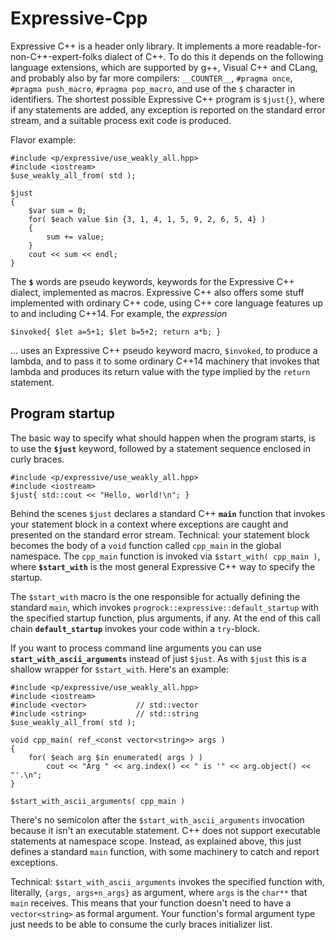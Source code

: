 # Expressive-Cpp

Expressive C++ is a header only library. It implements a more
readable-for-non-C++-expert-folks dialect of C++. To do this it depends
on the following language extensions, which are supported by g++, Visual
C++ and CLang, and probably also by far more compilers: `__COUNTER__`,
`#pragma once`, `#pragma push_macro`, `#pragma pop_macro`, and use of the
`$` character in identifiers. The shortest possible Expressive C++
program is `$just{}`, where if any statements are added, any exception is
reported on the standard error stream, and a suitable process exit code
is produced.

Flavor example:

    #include <p/expressive/use_weakly_all.hpp>
    #include <iostream>
    $use_weakly_all_from( std );

    $just
    {
        $var sum = 0;
        for( $each value $in {3, 1, 4, 1, 5, 9, 2, 6, 5, 4} )
        {
            sum += value;
        }
        cout << sum << endl;
    }

The **`$`** words are pseudo keywords, keywords for the Expressive C++ dialect,
implemented as macros. Expressive C++ also offers some stuff implemented with
ordinary C++ code, using C++ core language features up to and including C++14.
For example, the *expression*

    $invoked{ $let a=5+1; $let b=5+2; return a*b; }
    
&hellip; uses an Expressive C++ pseudo keyword macro, `$invoked`, to produce a lambda,
and to pass it to some ordinary C++14 machinery that invokes that lambda and
produces its return value with the type implied by the `return` statement.

## Program startup

The basic way to specify what should happen when the program starts, is to use the
**`$just`** keyword, followed by a statement sequence enclosed in curly braces.

    #include <p/expressive/use_weakly_all.hpp>
    #include <iostream>
    $just{ std::cout << "Hello, world!\n"; }

Behind the scenes `$just` declares a standard C++ **`main`** function that
invokes your statement block in a context where exceptions are caught and
presented on the standard error stream. Technical: your statement block
becomes the body of a `void` function called `cpp_main` in the global
namespace. The `cpp_main` function is invoked via `$start_with( cpp_main )`,
where **`$start_with`** is the most general Expressive C++ way to specify
the startup.

The `$start_with` macro is the one responsible for actually defining the
standard `main`, which invokes `progrock::expressive::default_startup` with
the specified startup function, plus arguments, if any. At the end of this
call chain **`default_startup`** invokes your code within a `try`-block.

If you want to process command line arguments you can use
**`start_with_ascii_arguments`** instead of just `$just`. As with `$just`
this is a shallow wrapper for `$start_with`. Here's an example:

    #include <p/expressive/use_weakly_all.hpp>
    #include <iostream>
    #include <vector>           // std::vector
    #include <string>           // std::string
    $use_weakly_all_from( std );

    void cpp_main( ref_<const vector<string>> args )
    {
        for( $each arg $in enumerated( args ) )
            cout << "Arg " << arg.index() << " is '" << arg.object() << "'.\n";
    }

    $start_with_ascii_arguments( cpp_main )

There's no semicolon after the `$start_with_ascii_arguments` invocation because
it isn't an executable statement. C++ does not support executable statements at
namespace scope. Instead, as explained above, this just defines a standard
`main` function, with some machinery to catch and report exceptions.

Technical: `$start_with_ascii_arguments` invokes the specified function with, literally,
`{args, args+n_args}` as argument, where `args` is the `char**` that `main`
receives. This means that your function doesn't need to have a `vector<string>` as
formal argument. Your function's formal argument type just needs to be able to consume
the curly braces initializer list.

